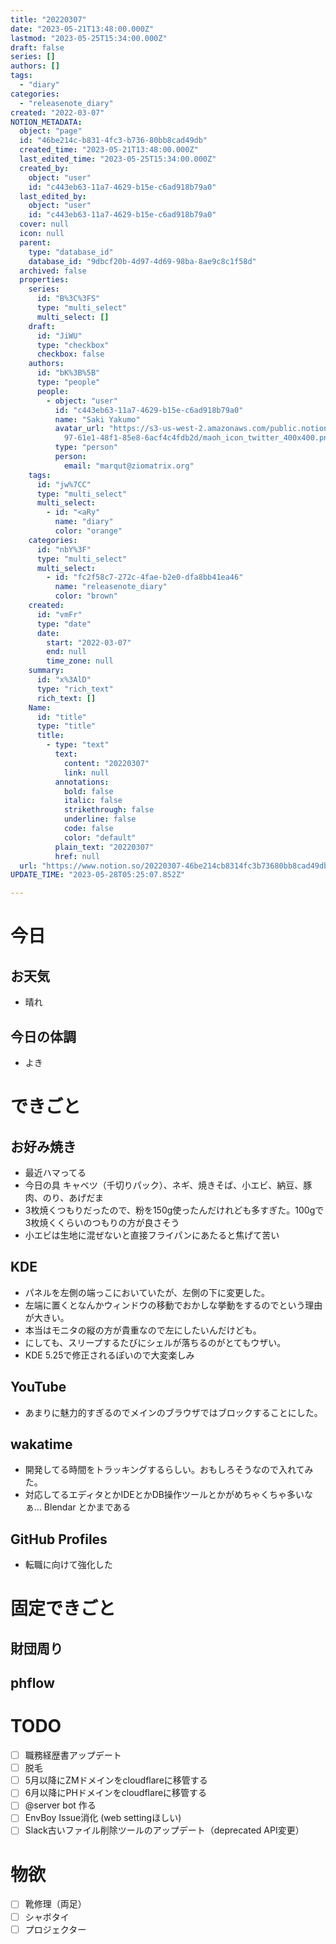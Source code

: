 ```yaml
---
title: "20220307"
date: "2023-05-21T13:48:00.000Z"
lastmod: "2023-05-25T15:34:00.000Z"
draft: false
series: []
authors: []
tags:
  - "diary"
categories:
  - "releasenote_diary"
created: "2022-03-07"
NOTION_METADATA:
  object: "page"
  id: "46be214c-b831-4fc3-b736-80bb8cad49db"
  created_time: "2023-05-21T13:48:00.000Z"
  last_edited_time: "2023-05-25T15:34:00.000Z"
  created_by:
    object: "user"
    id: "c443eb63-11a7-4629-b15e-c6ad918b79a0"
  last_edited_by:
    object: "user"
    id: "c443eb63-11a7-4629-b15e-c6ad918b79a0"
  cover: null
  icon: null
  parent:
    type: "database_id"
    database_id: "9dbcf20b-4d97-4d69-98ba-8ae9c8c1f58d"
  archived: false
  properties:
    series:
      id: "B%3C%3FS"
      type: "multi_select"
      multi_select: []
    draft:
      id: "JiWU"
      type: "checkbox"
      checkbox: false
    authors:
      id: "bK%3B%5B"
      type: "people"
      people:
        - object: "user"
          id: "c443eb63-11a7-4629-b15e-c6ad918b79a0"
          name: "Saki Yakumo"
          avatar_url: "https://s3-us-west-2.amazonaws.com/public.notion-static.com/3ad1c4\
            97-61e1-48f1-85e8-6acf4c4fdb2d/maoh_icon_twitter_400x400.png"
          type: "person"
          person:
            email: "marqut@ziomatrix.org"
    tags:
      id: "jw%7CC"
      type: "multi_select"
      multi_select:
        - id: "<aRy"
          name: "diary"
          color: "orange"
    categories:
      id: "nbY%3F"
      type: "multi_select"
      multi_select:
        - id: "fc2f58c7-272c-4fae-b2e0-dfa8bb41ea46"
          name: "releasenote_diary"
          color: "brown"
    created:
      id: "vmFr"
      type: "date"
      date:
        start: "2022-03-07"
        end: null
        time_zone: null
    summary:
      id: "x%3AlD"
      type: "rich_text"
      rich_text: []
    Name:
      id: "title"
      type: "title"
      title:
        - type: "text"
          text:
            content: "20220307"
            link: null
          annotations:
            bold: false
            italic: false
            strikethrough: false
            underline: false
            code: false
            color: "default"
          plain_text: "20220307"
          href: null
  url: "https://www.notion.so/20220307-46be214cb8314fc3b73680bb8cad49db"
UPDATE_TIME: "2023-05-28T05:25:07.852Z"

---
```

<link rel="stylesheet" href="https://cdn.jsdelivr.net/npm/katex@0.16.2/dist/katex.min.css" integrity="sha384-bYdxxUwYipFNohQlHt0bjN/LCpueqWz13HufFEV1SUatKs1cm4L6fFgCi1jT643X" crossorigin="anonymous">


# 今日


## お天気

- 晴れ

## 今日の体調

- よき

# できごと


## お好み焼き

- 最近ハマってる
- 今日の具 キャベツ（千切りパック）、ネギ、焼きそば、小エビ、納豆、豚肉、のり、あげだま
- 3枚焼くつもりだったので、粉を150g使ったんだけれども多すぎた。100gで3枚焼くくらいのつもりの方が良さそう
- 小エビは生地に混ぜないと直接フライパンにあたると焦げて苦い

## KDE

- パネルを左側の端っこにおいていたが、左側の下に変更した。
- 左端に置くとなんかウィンドウの移動でおかしな挙動をするのでという理由が大きい。
- 本当はモニタの縦の方が貴重なので左にしたいんだけども。
- にしても、スリープするたびにシェルが落ちるのがとてもウザい。
- KDE 5.25で修正されるぽいので大変楽しみ

## YouTube

- あまりに魅力的すぎるのでメインのブラウザではブロックすることにした。

## wakatime

- 開発してる時間をトラッキングするらしい。おもしろそうなので入れてみた。
- 対応してるエディタとかIDEとかDB操作ツールとかがめちゃくちゃ多いなぁ… Blendar とかまである

## GitHub Profiles

- 転職に向けて強化した

# 固定できごと


## 財団周り


## phflow


# TODO

- [ ] 職務経歴書アップデート
- [ ] 脱毛
- [ ] 5月以降にZMドメインをcloudflareに移管する
- [ ] 6月以降にPHドメインをcloudflareに移管する
- [ ] @server bot 作る
- [ ] EnvBoy Issue消化 (web settingほしい)
- [ ] Slack古いファイル削除ツールのアップデート（deprecated API変更）

# 物欲

- [ ] 靴修理（両足）
- [ ] シャボタイ
- [ ] プロジェクター
